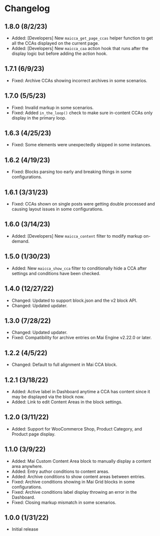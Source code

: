 # Changelog

## 1.8.0 (8/2/23)
* Added: [Developers] New `maicca_get_page_ccas` helper function to get all the CCAs displayed on the current page.
* Added: [Developers] New `maicca_caa` action hook that runs after the display logic but before adding the action hook.

## 1.7.1 (6/9/23)
* Fixed: Archive CCAs showing incorrect archives in some scenarios.

## 1.7.0 (5/5/23)
* Fixed: Invalid markup in some scenarios.
* Fixed: Added `in_the_loop()` check to make sure in-content CCAs only display in the primary loop.

## 1.6.3 (4/25/23)
* Fixed: Some elements were unexpectedly skipped in some instances.

## 1.6.2 (4/19/23)
* Fixed: Blocks parsing too early and breaking things in some configurations.

## 1.6.1 (3/31/23)
* Fixed: CCAs shown on single posts were getting double processed and causing layout issues in some configurations.

## 1.6.0 (3/14/23)
* Added: [Developers] New `maicca_content` filter to modify markup on-demand.

## 1.5.0 (1/30/23)
* Added: New `maicca_show_cca` filter to conditionally hide a CCA after settings and conditions have been checked.

## 1.4.0 (12/27/22)
* Changed: Updated to support block.json and the v2 block API.
* Changed: Updated updater.

## 1.3.0 (7/28/22)
* Changed: Updated updater.
* Fixed: Compatibility for archive entries on Mai Engine v2.22.0 or later.

## 1.2.2 (4/5/22)
* Changed: Default to full alignment in Mai CCA block.

## 1.2.1 (3/18/22)
* Added: Active label in Dashboard anytime a CCA has content since it may be displayed via the block now.
* Added: Link to edit Content Areas in the block settings.

## 1.2.0 (3/11/22)
* Added: Support for WooCommerce Shop, Product Category, and Product page display.

## 1.1.0 (3/9/22)
* Added: Mai Custom Content Area block to manually display a content area anywhere.
* Added: Entry author conditions to content areas.
* Added: Archive conditions to show content areas between entries.
* Fixed: Archive conditions showing in Mai Grid blocks in some configurations.
* Fixed: Archive conditions label display throwing an error in the Dashboard.
* Fixed: Closing markup mismatch in some scenarios.

## 1.0.0 (1/31/22)
* Initial release
